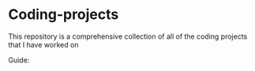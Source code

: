 # Coding-projects

This repository is a comprehensive collection of all of the coding projects that I have worked on

Guide:
